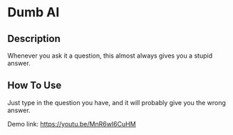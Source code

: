 # Dumb AI

## Description

Whenever you ask it a question, this almost always gives you a stupid answer.

## How To Use

Just type in the question you have, and it will probably give you the wrong answer.

Demo link: https://youtu.be/MnR6wI6CuHM

